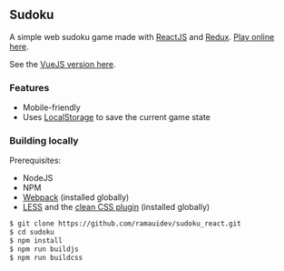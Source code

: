 ## Sudoku

A simple web sudoku game made with [ReactJS][reactjs] and [Redux][redux].
[Play online here][play].

See the [VueJS version here][vuejssudoku].

### Features

- Mobile-friendly
- Uses [LocalStorage][localstorage] to save the current game state

### Building locally

Prerequisites:

- NodeJS
- NPM
- [Webpack][webpack] (installed globally)
- [LESS][less] and the [clean CSS plugin][lesscleancss] (installed globally)

```bash
$ git clone https://github.com/ramauidev/sudoku_react.git
$ cd sudoku
$ npm install
$ npm run buildjs
$ npm run buildcss
```

[reactjs]: https://facebook.github.io/react/
[redux]: http://redux.js.org/
[play]: https://sudoku.js.org/
[vuejssudoku]: https://github.com/andreynering/vuejs-sudoku
[webpack]: https://webpack.github.io/
[localstorage]: https://developer.mozilla.org/en-US/docs/Web/API/Window/localStorage
[less]: http://lesscss.org/
[lesscleancss]: https://github.com/less/less-plugin-clean-css
